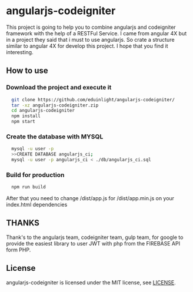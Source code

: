 # angularjs-codeigniter
This project is going to help you to combine angularjs and codeigniter framework with the help of a RESTFul Service. I came from angular 4X but in a project they said that i must to use angularjs. So crate a structure similar to angular 4X for develop this project. I hope that you find it interesting.

## How to use

### Download the project and execute it

```bash
  git clone https://github.com/eduinlight/angularjs-codeigniter/
  tar -xz angularjs-codeigniter.zip
  cd angularjs-codeigniter
  npm install
  npm start
```

### Create the database with MYSQL

```bash
  mysql -u user -p
  >>CREATE DATABASE angularjs_ci;
  mysql -u user -p angularjs_ci < ./db/angularjs_ci.sql
```

### Build for production

```bash
  npm run build
```

After that you need to change /dist/app.js for /dist/app.min.js on your index.html dependencies

## THANKS

Thank's to the angularjs team, codeigniter team, gulp team, for google to provide the easiest library to user JWT with php from the FIREBASE API form PHP.

## License

angularjs-codeigniter is licensed under the MIT license, see
[LICENSE](https://github.com/eduinlight/angularjs-codeigniter/blob/master/LICENSE).
